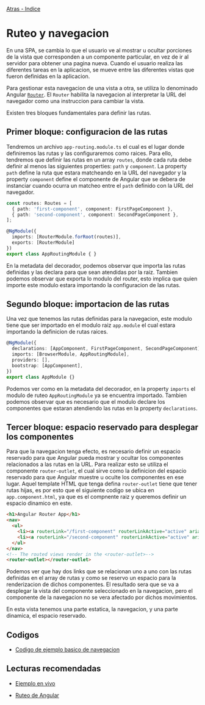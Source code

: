 [Atras - Indice](https://github.com/Maticor93/DA2-Tecnologia/tree/angular-navigation)

# Ruteo y navegacion

En una SPA, se cambia lo que el usuario ve al mostrar u ocultar porciones de la vista que corresponden a un componente particular, en vez de ir al servidor para obtener una pagina nueva. Cuando el usuario realiza las diferentes tareas en la aplicacion, se mueve entre las diferentes vistas que fueron definidas en la aplicacion.

Para gestionar esta navegacion de una vista a otra, se utiliza lo denominado Angular [`Router`](https://v17.angular.io/api/router/Router). El `Router` habilita la navegacion al interpretar la URL del navegador como una instruccion para cambiar la vista.

Existen tres bloques fundamentales para definir las rutas.

## Primer bloque: configuracion de las rutas

Tendremos un archivo `app-routing.module.ts` el cual es el lugar donde definiremos las rutas y las configuraremos como raices. Para ello, tendremos que definir las rutas en un array `routes`, donde cada ruta debe definir al menos las siguientes properties: `path` y `component`. La property `path` define la ruta que estara matcheando en la URL del navegador y la property `component` define el componente de Angular que se debera de instanciar cuando ocurra un matcheo entre el `path` definido con la URL del navegador.

```TypeScript
const routes: Routes = [
  { path: 'first-component', component: FirstPageComponent },
  { path: 'second-component', component: SecondPageComponent },
];

@NgModule({
  imports: [RouterModule.forRoot(routes)],
  exports: [RouterModule]
})
export class AppRoutingModule { }
```

En la metadata del decorador, podemos observar que importa las rutas definidas y las declara para que sean atendidas por la raiz. Tambien podemos observar que exporta lo modulo del router, esto implica que quien importe este modulo estara importando la configuracion de las rutas.

## Segundo bloque: importacion de las rutas

Una vez que tenemos las rutas definidas para la navegacion, este modulo tiene que ser importado en el modulo raiz `app.module` el cual estara importando la definicion de rutas raices.

```TypeScript
@NgModule({
  declarations: [AppComponent, FirstPageComponent, SecondPageComponent],
  imports: [BrowserModule, AppRoutingModule],
  providers: [],
  bootstrap: [AppComponent],
})
export class AppModule {}
```

Podemos ver como en la metadata del decorador, en la property `imports` el modulo de ruteo `AppRoutingModule` ya se encuentra importado. Tambien podemos observar que es necesario que el modulo declare los componentes que estaran atendiendo las rutas en la property `declarations`.

## Tercer bloque: espacio reservado para desplegar los componentes

Para que la navegacion tenga efecto, es necesario definir un espacio reservado para que Angular pueda mostrar y ocultar los componentes relacionados a las rutas en la URL. Para realizar esto se utiliza el componente `router-outlet`, el cual sirve como la definicion del espacio reservado para que Angular muestre u oculte los componentes en ese lugar. Aquel template HTML que tenga defina `router-outlet` tiene que tener rutas hijas, es por esto que el siguiente codigo se ubica en `app.component.html`, ya que es el compnente raiz y queremos definir un espacio dinamico en este.

```HTML
<h1>Angular Router App</h1>
<nav>
  <ul>
    <li><a routerLink="/first-component" routerLinkActive="active" ariaCurrentWhenActive="page">First Component</a></li>
    <li><a routerLink="/second-component" routerLinkActive="active" ariaCurrentWhenActive="page">Second Component</a></li>
  </ul>
</nav>
<!-- The routed views render in the <router-outlet>-->
<router-outlet></router-outlet>
```

Podemos ver que hay dos links que se relacionan uno a uno con las rutas definidas en el array de rutas y como se reservo un espacio para la renderizacion de dichos componentes. El resultado sera que se va a desplegar la vista del componente seleccionado en la navegacion, pero el componente de la navegacion no se vera afectado por dichos movimientos.

En esta vista tenemos una parte estatica, la navegacion, y una parte dinamica, el espacio reservado.

## Codigos

- [Codigo de ejemplo basico de navegacion](https://github.com/Maticor93/DA2-Tecnologia/tree/angular-navigation/1-%20Angular%20application/MyNavigationExampleApp)

## Lecturas recomendadas

- [Ejemplo en vivo](https://stackblitz.com/run?file=src/app/app-routing.module.ts)

- [Ruteo de Angular](https://v17.angular.io/guide/routing-overview)

